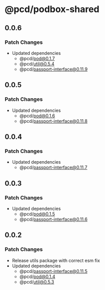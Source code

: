 # @pcd/podbox-shared

## 0.0.6

### Patch Changes

- Updated dependencies
  - @pcd/pod@0.1.7
  - @pcd/util@0.5.4
  - @pcd/passport-interface@0.11.9

## 0.0.5

### Patch Changes

- Updated dependencies
  - @pcd/pod@0.1.6
  - @pcd/passport-interface@0.11.8

## 0.0.4

### Patch Changes

- Updated dependencies
  - @pcd/passport-interface@0.11.7

## 0.0.3

### Patch Changes

- Updated dependencies
  - @pcd/pod@0.1.5
  - @pcd/passport-interface@0.11.6

## 0.0.2

### Patch Changes

- Release utils package with correct esm fix
- Updated dependencies
  - @pcd/passport-interface@0.11.5
  - @pcd/pod@0.1.4
  - @pcd/util@0.5.3
